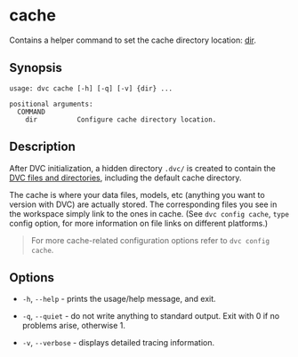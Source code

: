 # cache

Contains a helper command to set the <abbr>cache</abbr> directory location:
[dir](/doc/commands-reference/cache/dir).

## Synopsis

```usage
usage: dvc cache [-h] [-q] [-v] {dir} ...

positional arguments:
  COMMAND
    dir          Configure cache directory location.
```

## Description

After DVC initialization, a hidden directory `.dvc/` is created to contain the
[DVC files and directories](/doc/user-guide/dvc-files-and-directories),
including the default cache directory.

The cache is where your data files, models, etc (anything you want to version
with DVC) are actually stored. The corresponding files you see in the
<abbr>workspace</abbr> simply link to the ones in cache. (See
`dvc config cache`, `type` config option, for more information on file links on
different platforms.)

> For more cache-related configuration options refer to `dvc config cache`.

## Options

- `-h`, `--help` - prints the usage/help message, and exit.

- `-q`, `--quiet` - do not write anything to standard output. Exit with 0 if no
  problems arise, otherwise 1.

- `-v`, `--verbose` - displays detailed tracing information.
